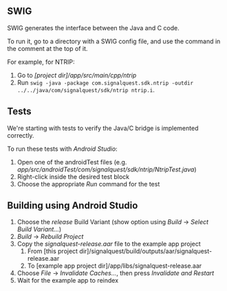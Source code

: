 ## SWIG

SWIG generates the interface between the Java and C code. 

To run it, go to a directory with a SWIG config file, and use the command in the comment at the top of it. 

For example, for NTRIP:
1. Go to _[project dir]/app/src/main/cpp/ntrip_
2. Run `swig -java -package com.signalquest.sdk.ntrip -outdir ../../java/com/signalquest/sdk/ntrip ntrip.i`. 

## Tests

We're starting with tests to verify the Java/C bridge is implemented correctly. 

To run these tests with _Android Studio_:
1. Open one of the androidTest files (e.g. _app/src/androidTest/com/signalquest/sdk/ntrip/NtripTest.java_)
2. Right-click inside the desired test block
3. Choose the appropriate _Run_ command for the test

## Building using Android Studio

1. Choose the _release_ Build Variant (show option using *Build* -> *Select Build Variant...*)
2. *Build* -> *Rebuild Project*
3. Copy the _signalquest-release.aar_ file to the example app project
   1. From \[this project dir\]/signalquest/build/outputs/aar/signalquest-release.aar
   2. To \[example app project dir\]/app/libs/signalquest-release.aar
4. Choose *File* -> *Invalidate Caches...*, then press *Invalidate and Restart*
5. Wait for the example app to reindex

